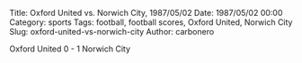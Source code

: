 Title: Oxford United vs. Norwich City, 1987/05/02
Date: 1987/05/02 00:00
Category: sports
Tags: football, football scores, Oxford United, Norwich City
Slug: oxford-united-vs-norwich-city
Author: carbonero


Oxford United 0 - 1 Norwich City
